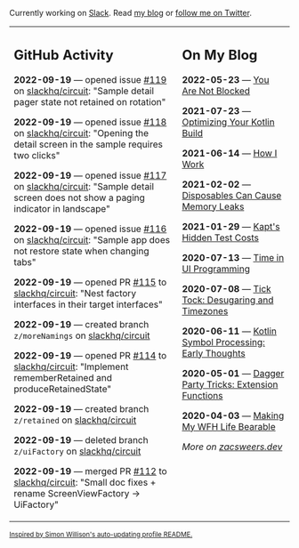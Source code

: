 Currently working on [Slack](https://slack.com/). Read [my blog](https://zacsweers.dev/) or [follow me on Twitter](https://twitter.com/ZacSweers).

<table><tr><td valign="top" width="60%">

## GitHub Activity
<!-- githubActivity starts -->
**2022-09-19** — opened issue [#119](https://github.com/slackhq/circuit/issues/119) on [slackhq/circuit](https://github.com/slackhq/circuit): "Sample detail pager state not retained on rotation"

**2022-09-19** — opened issue [#118](https://github.com/slackhq/circuit/issues/118) on [slackhq/circuit](https://github.com/slackhq/circuit): "Opening the detail screen in the sample requires two clicks"

**2022-09-19** — opened issue [#117](https://github.com/slackhq/circuit/issues/117) on [slackhq/circuit](https://github.com/slackhq/circuit): "Sample detail screen does not show a paging indicator in landscape"

**2022-09-19** — opened issue [#116](https://github.com/slackhq/circuit/issues/116) on [slackhq/circuit](https://github.com/slackhq/circuit): "Sample app does not restore state when changing tabs"

**2022-09-19** — opened PR [#115](https://github.com/slackhq/circuit/pull/115) to [slackhq/circuit](https://github.com/slackhq/circuit): "Nest factory interfaces in their target interfaces"

**2022-09-19** — created branch `z/moreNamings` on [slackhq/circuit](https://github.com/slackhq/circuit)

**2022-09-19** — opened PR [#114](https://github.com/slackhq/circuit/pull/114) to [slackhq/circuit](https://github.com/slackhq/circuit): "Implement rememberRetained and produceRetainedState"

**2022-09-19** — created branch `z/retained` on [slackhq/circuit](https://github.com/slackhq/circuit)

**2022-09-19** — deleted branch `z/uiFactory` on [slackhq/circuit](https://github.com/slackhq/circuit)

**2022-09-19** — merged PR [#112](https://github.com/slackhq/circuit/pull/112) to [slackhq/circuit](https://github.com/slackhq/circuit): "Small doc fixes + rename ScreenViewFactory -> UiFactory"
<!-- githubActivity ends -->
</td><td valign="top" width="40%">

## On My Blog
<!-- blog starts -->
**2022-05-23** — [You Are Not Blocked](https://www.zacsweers.dev/you-are-not-blocked/)

**2021-07-23** — [Optimizing Your Kotlin Build](https://www.zacsweers.dev/optimizing-your-kotlin-build/)

**2021-06-14** — [How I Work](https://www.zacsweers.dev/how-i-work/)

**2021-02-02** — [Disposables Can Cause Memory Leaks](https://www.zacsweers.dev/disposables-can-cause-memory-leaks/)

**2021-01-29** — [Kapt's Hidden Test Costs](https://www.zacsweers.dev/kapts-hidden-test-costs/)

**2020-07-13** — [Time in UI Programming](https://www.zacsweers.dev/time-in-ui/)

**2020-07-08** — [Tick Tock: Desugaring and Timezones](https://www.zacsweers.dev/ticktock-desugaring-timezones/)

**2020-06-11** — [Kotlin Symbol Processing: Early Thoughts](https://www.zacsweers.dev/kotlin-symbol-processor-early-thoughts/)

**2020-05-01** — [Dagger Party Tricks: Extension Functions](https://www.zacsweers.dev/dagger-party-tricks-extension-functions/)

**2020-04-03** — [Making My WFH Life Bearable](https://www.zacsweers.dev/making-wfh-life-bearable/)
<!-- blog ends -->
_More on [zacsweers.dev](https://zacsweers.dev/)_
</td></tr></table>

<sub><a href="https://simonwillison.net/2020/Jul/10/self-updating-profile-readme/">Inspired by Simon Willison's auto-updating profile README.</a></sub>